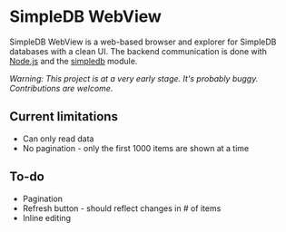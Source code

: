 # SimpleDB WebView

SimpleDB WebView is a web-based browser and explorer for SimpleDB databases with a clean UI. The backend communication is done with [Node.js](https://github.com/joyent/node) and the [simpledb](https://github.com/rjrodger/simpledb) module.

_Warning: This project is at a very early stage. It's probably buggy. Contributions are welcome._

## Current limitations

* Can only read data
* No pagination - only the first 1000 items are shown at a time

## To-do

* Pagination
* Refresh button - should reflect changes in # of items
* Inline editing
